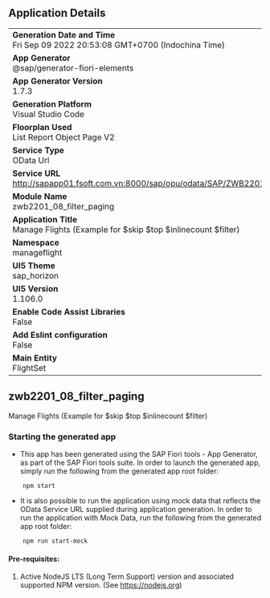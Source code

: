## Application Details
|               |
| ------------- |
|**Generation Date and Time**<br>Fri Sep 09 2022 20:53:08 GMT+0700 (Indochina Time)|
|**App Generator**<br>@sap/generator-fiori-elements|
|**App Generator Version**<br>1.7.3|
|**Generation Platform**<br>Visual Studio Code|
|**Floorplan Used**<br>List Report Object Page V2|
|**Service Type**<br>OData Url|
|**Service URL**<br>http://sapapp01.fsoft.com.vn:8000/sap/opu/odata/SAP/ZWB2201_08_FILTER_PAGING_SRV
|**Module Name**<br>zwb2201_08_filter_paging|
|**Application Title**<br>Manage Flights (Example for $skip $top $inlinecount $filter)|
|**Namespace**<br>manageflight|
|**UI5 Theme**<br>sap_horizon|
|**UI5 Version**<br>1.106.0|
|**Enable Code Assist Libraries**<br>False|
|**Add Eslint configuration**<br>False|
|**Main Entity**<br>FlightSet|

## zwb2201_08_filter_paging

Manage Flights (Example for $skip $top $inlinecount $filter)

### Starting the generated app

-   This app has been generated using the SAP Fiori tools - App Generator, as part of the SAP Fiori tools suite.  In order to launch the generated app, simply run the following from the generated app root folder:

```
    npm start
```

- It is also possible to run the application using mock data that reflects the OData Service URL supplied during application generation.  In order to run the application with Mock Data, run the following from the generated app root folder:

```
    npm run start-mock
```

#### Pre-requisites:

1. Active NodeJS LTS (Long Term Support) version and associated supported NPM version.  (See https://nodejs.org)


